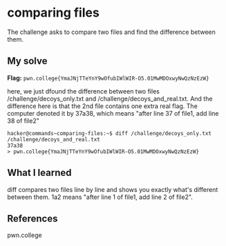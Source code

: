 # comparing files
The challenge asks to compare two files and find the difference between them.

## My solve
**Flag:** `pwn.college{YmaJNjTTeYnY9wOfubIWlWIR-O5.01MwMDOxwyNwQzNzEzW}`

here, we just dfound the difference between two files /challenge/decoys_only.txt and /challenge/decoys_and_real.txt.
And the difference here is that the 2nd file contains one extra real flag. The computer denoted it by 37a38, which means
"after line 37 of file1, add line 38 of file2"

```
hacker@commands~comparing-files:~$ diff /challenge/decoys_only.txt /challenge/decoys_and_real.txt
37a38
> pwn.college{YmaJNjTTeYnY9wOfubIWlWIR-O5.01MwMDOxwyNwQzNzEzW}
```

## What I learned
diff compares two files line by line and shows you exactly what's different between them.
1a2 means "after line 1 of file1, add line 2 of file2".

## References 
pwn.college
